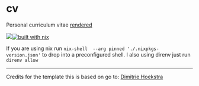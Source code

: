 # cv

Personal curriculum vitae [rendered](https://gist.github.com/ysndr/978662957bb9187fd52b2037466e1e34)

![](https://github.com/ysndr/cv/workflows/Compile%20CV%20and%20Upload/badge.svg)[![built with nix](https://builtwithnix.org/badge.svg)](https://builtwithnix.org) 


If you are using nix run `nix-shell  --arg pinned './.nixpkgs-version.json'` to drop into a preconfigured shell.
I also using direnv just run `direnv allow`

-----
Credits for the template this is based on go to: [Dimitrie Hoekstra](https://gitlab.com/dimitrieh/curriculumvitae-ci-boilerplate)
